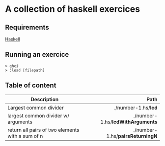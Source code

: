 # A collection of haskell exercices

## Requirements
[Haskell](https://www.haskell.org/downloads)

## Running an exercice
```
> ghci
> :load [filepath]
```

## Table of content
| Description | Path |
| ----------- | ----:|
| Largest common divider | ./number-1.hs/**lcd** |
| largest common divider w/ arguments | ./number-1.hs/**lcdWithArguments** |
| return all pairs of two elements with a sum of n | ./number-1.hs/**pairsReturningN** |